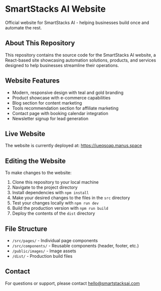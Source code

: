 # SmartStacks AI Website

Official website for SmartStacks AI - helping businesses build once and automate the rest.

## About This Repository

This repository contains the source code for the SmartStacks AI website, a React-based site showcasing automation solutions, products, and services designed to help businesses streamline their operations.

## Website Features

- Modern, responsive design with teal and gold branding
- Product showcase with e-commerce capabilities
- Blog section for content marketing
- Tools recommendation section for affiliate marketing
- Contact page with booking calendar integration
- Newsletter signup for lead generation

## Live Website

The website is currently deployed at: https://iueqsoap.manus.space

## Editing the Website

To make changes to the website:

1. Clone this repository to your local machine
2. Navigate to the project directory
3. Install dependencies with `npm install`
4. Make your desired changes to the files in the `src` directory
5. Test your changes locally with `npm run dev`
6. Build the production version with `npm run build`
7. Deploy the contents of the `dist` directory

## File Structure

- `/src/pages/` - Individual page components
- `/src/components/` - Reusable components (header, footer, etc.)
- `/public/images/` - Image assets
- `/dist/` - Production build files

## Contact

For questions or support, please contact hello@smartstacksai.com

